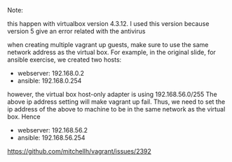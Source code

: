 Note: 

this happen with virtualbox version 4.3.12. I used this version because version 5 give an error related with the antivirus

when creating multiple vagrant up guests, make sure to use the same network address as the virtual box. For example, in the original slide, for ansible exercise, we created two hosts:
- webserver: 192.168.0.2
- ansible: 192.168.0.254

however, the virtual box host-only adapter is using 192.168.56.0/255
The above ip address setting will make vagrant up fail. Thus, we need to set the ip address of the above to machine to be in the same network as the virtual box. Hence
- webserver: 192.168.56.2
- ansible: 192.168.56.254


https://github.com/mitchellh/vagrant/issues/2392

